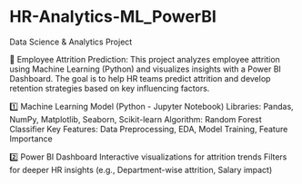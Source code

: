 # HR-Analytics-ML_PowerBI
Data Science &amp; Analytics Project

🚀 Employee Attrition Prediction:
This project analyzes employee attrition using Machine Learning (Python) and visualizes insights with a Power BI Dashboard. The goal is to help HR teams predict attrition and develop retention strategies based on key influencing factors.

1️⃣ Machine Learning Model (Python - Jupyter Notebook)
Libraries: Pandas, NumPy, Matplotlib, Seaborn, Scikit-learn
Algorithm: Random Forest Classifier
Key Features: Data Preprocessing, EDA, Model Training, Feature Importance

2️⃣ Power BI Dashboard
Interactive visualizations for attrition trends
Filters for deeper HR insights (e.g., Department-wise attrition, Salary impact)
